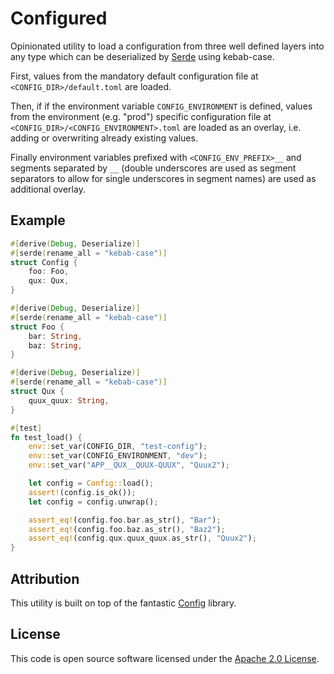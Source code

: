 # Configured

Opinionated utility to load a configuration from three well defined layers into any type which can
be deserialized by [Serde](https://serde.rs/) using kebab-case.

First, values from the mandatory default configuration file at `<CONFIG_DIR>/default.toml` are
loaded.

Then, if if the environment variable `CONFIG_ENVIRONMENT` is defined, values from the environment
(e.g. "prod") specific configuration file at `<CONFIG_DIR>/<CONFIG_ENVIRONMENT>.toml` are loaded as
an overlay, i.e. adding or overwriting already existing values.

Finally environment variables prefixed with `<CONFIG_ENV_PREFIX>__` and segments separated by `__`
(double underscores are used as segment separators to allow for single underscores in segment names)
are used as additional overlay.

## Example

```rust
#[derive(Debug, Deserialize)]
#[serde(rename_all = "kebab-case")]
struct Config {
    foo: Foo,
    qux: Qux,
}

#[derive(Debug, Deserialize)]
#[serde(rename_all = "kebab-case")]
struct Foo {
    bar: String,
    baz: String,
}

#[derive(Debug, Deserialize)]
#[serde(rename_all = "kebab-case")]
struct Qux {
    quux_quux: String,
}

#[test]
fn test_load() {
    env::set_var(CONFIG_DIR, "test-config");
    env::set_var(CONFIG_ENVIRONMENT, "dev");
    env::set_var("APP__QUX__QUUX-QUUX", "Quux2");

    let config = Config::load();
    assert!(config.is_ok());
    let config = config.unwrap();

    assert_eq!(config.foo.bar.as_str(), "Bar");
    assert_eq!(config.foo.baz.as_str(), "Baz2");
    assert_eq!(config.qux.quux_quux.as_str(), "Quux2");
}
```

## Attribution

This utility is built on top of the fantastic [Config](https://crates.io/crates/config) library.

## License ##

This code is open source software licensed under the [Apache 2.0
License](http://www.apache.org/licenses/LICENSE-2.0.html).
